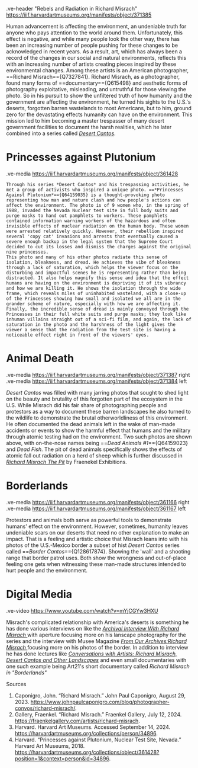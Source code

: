 .ve-header "Rebels and Radiation in Richard Misrach" https://iiif.harvardartmuseums.org/manifests/object/371385

Human advancement is affecting the environment, an undeniable truth for anyone who pays attention to the world around them. Unfortunately, this effect is negative, and while many people look the other way, there has been an increasing number of people pushing for these changes to be acknowledged in recent years. As a result, art, which has always been a record of the changes in our social and natural environments, reflects this with an increasing number of artists creating pieces inspired by these environmental changes. Among these artists is an American photographer, ==Richard Misrach=={Q7327841}. Richard Misrach, as a photographer, found many forms of ==documentary=={Q615498} and aesthetic forms of photography exploitative, misleading, and untruthful for those viewing the photo. So in his pursuit to show the unfiltered truth of how humanity and the government are affecting the environment, he turned his sights to the U.S.'s deserts, forgotten barren wastelands to most Americans, but to him, ground zero for the devastating effects humanity can have on the environment. This mission led to him becoming a master trespasser of many desert government facilities to document the harsh realities, which he later combined into a series called [*Desert Cantos*](https://fraenkelgallery.com/shop/desert-cantos#doc-content).
    
# Princesses against Plutonium
.ve-media https://iiif.harvardartmuseums.org/manifests/object/361428

    Through his series *Desert Cantos* and his trespassing activities, he met a group of activists who inspired a unique photo. ==*Princesses Against Plutonium*=={Q64159035} is a thought-provoking photo representing how man and nature clash and how people's actions can affect the environment. The photo is of 9 women who, in the spring of 1988, invaded the Nevada Nuclear test site in full body suits and purge masks to hand out pamphlets to workers. These pamphlets contained information warning workers of the hazardous and often invisible effects of nuclear radiation on the human body. These women were arrested relatively quickly. However, their rebellion inspired several 'copy cat' invasions and arrests that eventually caused a severe enough backup in the legal system that the Supreme Court decided to cut its losses and dismiss the charges against the original nine princesses. 
    This photo and many of his other photos radiate this sense of isolation, bleakness, and dread. He achieves the vibe of bleakness through a lack of saturation, which helps the viewer focus on the disturbing and impactful scenes he is representing rather than being distracted. It also helps magnify this sense and idea that the effect humans are having on the environment is depriving it of its vibrancy and how we are killing it. He shows the isolation through the wide frame, which reveals miles of uninhabited wasteland, with a close-up of the Princesses showing how small and isolated we all are in the grander scheme of nature, especially with how we are affecting it. Finally, the incredible sense of dread is mainly conveyed through the Princesses in their full white suits and purge masks; they look like inhuman villains straight out of a sci-fi film, and again, the lack of saturation in the photo and the harshness of the light gives the viewer a sense that the radiation from the test site is having a noticeable effect right in front of the viewers' eyes.

# Animal Death
.ve-media https://iiif.harvardartmuseums.org/manifests/object/371387 right
.ve-media https://iiif.harvardartmuseums.org/manifests/object/371384 left

*Desert Cantos* was filled with many jarring photos that sought to shed light on the beauty and brutality of this forgotten part of the ecosystem in the U.S. While Misrach did his fair share of photographing people and protestors as a way to document these barren landscapes he also turned to the wildlife to demonstrate the brutal otherworldliness of this environment. He often documented the dead animals left in the wake of man-made accidents or events to show the harmful effect that humans and the military through atomic testing had on the environment. Two such photos are shown above, with on-the-nose names being ==*Dead Animals #1*=={Q64159023} and *Dead Fish*. The pit of dead animals specifically shows the effects of atomic fall out radiation on a herd of sheep which is further discussed in [*Richard Misrach The Pit*](https://fraenkelgallery.com/exhibitions/the-pit) by Fraenekel Exhibitions.

# Borderlands
.ve-media https://iiif.harvardartmuseums.org/manifests/object/361166 right
.ve-media https://iiif.harvardartmuseums.org/manifests/object/361167 left

Protestors and animals both serve as powerful tools to demonstrate humans' effect on the environment. However, sometimes, humanity leaves undeniable scars on our deserts that need no other explanation to make an impact. That is a feeling and artistic choice that Misrach leans into with his photos of the U.S.-Mexico border a subset of hist *Desert Cantos* series called ==*Border Cantos*=={Q128617874}. Showing the 'wall' and a shooting range that border patrol uses. Both show the wrongness and out-of-place feeling one gets when witnessing these man-made structures intended to hurt people and the environment.

# Digital Media
.ve-video https://www.youtube.com/watch?v=mYjCGYw3HXU

Misrach's complicated relationship with America's deserts is something he has done various interviews on like the [*Archival Interview With Richard Misrach* ](https://aperture.org/editorial/archival-interview-richard-misrach/)with aperture focusing more on his lanscape photography for the series and the interview with Musee Magazine [*From Our Archives:Richard Misrach* ](https://museemagazine.com/features/2020/6/24/from-our-archives-richard-misrach)focusing more on his photos of the border. In addition to interview he has done lectures like [*Conversations with Artists: Richard Misrach, Desert Cantos and Other Landscapes*](https://soundcloud.com/nationalgalleryofart/conversations-with-artists-2?utm_source=clipboard&utm_medium=text&utm_campaign=social_sharing) and even small documentaries with one such example being Art21's short documentary called *Richard Misrach in "Borderlands"*





Sources
1. Caponigro, John. “Richard Misrach.” John Paul Caponigro, August 29, 2023. https://www.johnpaulcaponigro.com/blog/photographer-convos/richard-misrach/. 
2. Gallery, Fraenkel. “Richard Misrach.” Fraenkel Gallery, July 12, 2024. https://fraenkelgallery.com/artists/richard-misrach. 
3. Harvard. Harvard Art Museums. Accessed September 14, 2024. https://harvardartmuseums.org/collections/person/34896. 
4. Harvard. “Princesses against Plutonium, Nuclear Test Site, Nevada.” Harvard Art Museums, 2018. https://harvardartmuseums.org/collections/object/361428?position=1&context=person&id=34896. 





